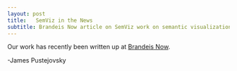 ```yaml
---
layout: post
title:   SemViz in the News
subtitle: Brandeis Now article on SemViz work on semantic visualization 
---
```


Our work has recently been written up at [Brandeis Now](https://www.brandeis.edu/now/2020/april/artificial-intelligence-coronavirus.html). 

-James Pustejovsky


